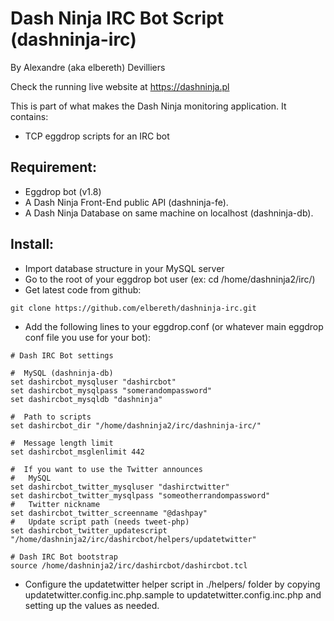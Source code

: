 # Dash Ninja IRC Bot Script (dashninja-irc)
By Alexandre (aka elbereth) Devilliers

Check the running live website at https://dashninja.pl

This is part of what makes the Dash Ninja monitoring application.
It contains:
- TCP eggdrop scripts for an IRC bot

## Requirement:
* Eggdrop bot (v1.8)
* A Dash Ninja Front-End public API (dashninja-fe).
* A Dash Ninja Database on same machine on localhost (dashninja-db).

## Install:
* Import database structure in your MySQL server
* Go to the root of your eggdrop bot user (ex: cd /home/dashninja2/irc/)
* Get latest code from github:
```shell
git clone https://github.com/elbereth/dashninja-irc.git
```
* Add the following lines to your eggdrop.conf (or whatever main eggdrop conf file you use for your bot):
```
# Dash IRC Bot settings

#  MySQL (dashninja-db)
set dashircbot_mysqluser "dashircbot"
set dashircbot_mysqlpass "somerandompassword"
set dashircbot_mysqldb "dashninja"

#  Path to scripts
set dashircbot_dir "/home/dashninja2/irc/dashninja-irc/"

#  Message length limit
set dashircbot_msglenlimit 442

#  If you want to use the Twitter announces
#   MySQL
set dashircbot_twitter_mysqluser "dashirctwitter"
set dashircbot_twitter_mysqlpass "someotherrandompassword"
#   Twitter nickname
set dashircbot_twitter_screenname "@dashpay"
#   Update script path (needs tweet-php)
set dashircbot_twitter_updatescript "/home/dashninja2/irc/dashircbot/helpers/updatetwitter"

# Dash IRC Bot bootstrap
source /home/dashninja2/irc/dashircbot/dashircbot.tcl
```
* Configure the updatetwitter helper script in ./helpers/ folder by copying updatetwitter.config.inc.php.sample to updatetwitter.config.inc.php and setting up the values as needed.
